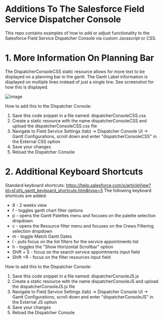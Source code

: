 # Additions To The Salesforce Field Service Dispatcher Console 

This repo contains examples of how to add or adjust functionality to the Salesforce Field Service Dispatcher Console via custom Javascript or CSS.

# 1. More Information On Planning Bar

The DispatcherConsoleCSS static resource allows for more text to be displayed on a planning bar in the gantt. The Gantt Label information is displayed on multiple lines instead of just a single line. See screenshot for how this is displayed.

![image](https://user-images.githubusercontent.com/78381570/236772466-f0961c9b-65e4-474b-8359-87939d943142.png)

How to add this to the Dispatcher Console:
1. Save this code snippet in a file named: dispatcherConsoleCSS.css
2. Create a static resource with the name dispatcherConsoleCSS and upload the dispatcherConsoleCSS.css file
3. Navigate to Field Service Settings (tab) -> Dispatcher Console UI -> Gantt Configurations, scroll down and enter "dispatcherConsoleCSS" in the External CSS option
4. Save your changes
5. Reload the Dispatcher Console

# 2. Additional Keyboard Shortcuts

Standard keyboard shortcuts: https://help.salesforce.com/s/articleView?id=sf.pfs_gantt_keyboard_shortcuts.htm&type=5
The following keyboard shortcuts are added:
* 8 - 2 weeks view
* f - toggles gantt chart filter options
* p - opens the Gantt Palettes menu and focuses on the palette selection dropdown
* c - opens the Resource filter menu and focuses on the Crews Filtering selection dropdown
* m - toggle Match Gantt Dates
* l - puts focus on the list filters for the service appointments list
* h - toggles the "Show Horizontal Scrollbar" option
* Shift + S - focus on the search service appointments input field
* Shift +R - focus on the filter resources input field

How to add this to the Dispatcher Console:
1. Save this code snippet in a file named: dispatcherConsoleJS.js
2. Create a static resource with the name dispatcherConsoleJS and upload the dispatcherConsoleJS.js file
3. Navigate to Field Service Settings (tab) -> Dispatcher Console UI -> Gantt Configurations, scroll down and enter "dispatcherConsoleJS" in the External JS option
4. Save your changes
5. Reload the Dispatcher Console
